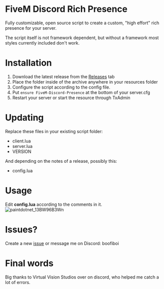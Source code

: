 # **FiveM Discord Rich Presence**
Fully customizable, open source script to create a custom, "high effort" rich presence for your server. 

The script itself is not framework dependent, but without a framework most styles currently included don't work. 

# Installation

 1. Download the latest release from the [Releases](https://github.com/boofiboi/FiveM-Discord-Presence/releases) tab
 2. Place the folder inside of the archive anywhere in your resources folder
 3. Configure the script according to the config file.
 4. Put `ensure FiveM-Discord-Presence` at the bottom of your server.cfg
 5. Restart your server or start the resource through TxAdmin

# Updating
Replace these files in your existing script folder:
- client.lua
- server.lua
- VERSION

And depending on the notes of a release, possibly this:
- config.lua

# Usage

Edit **config.lua** according to the comments in it.
![paintdotnet_13BW96B3Wn](https://github.com/boofiboi/FiveM-Discord-Presence/assets/79476279/857e1ef6-97be-4682-a8e4-73009afdf6bc)


# Issues?

Create a new [issue](https://github.com/boofiboi/FiveM-Discord-Presence/issues/new) or message me on Discord: boofiboi

# Final words

Big thanks to Virtual Vision Studios over on discord, who helped me catch a lot of errors.

